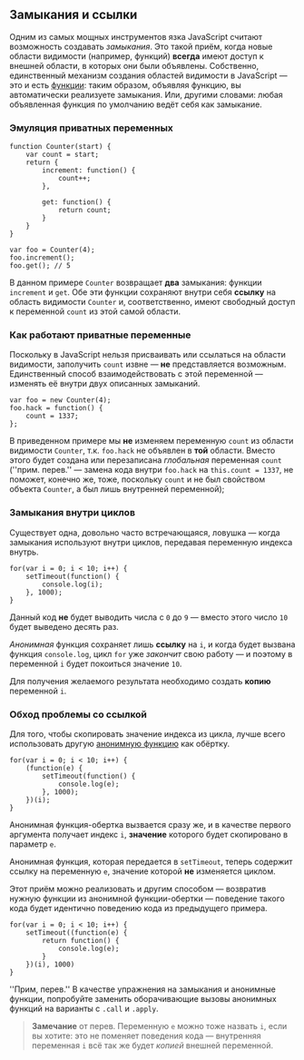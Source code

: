 ## Замыкания и ссылки

Одним из самых мощных инструментов язка JavaScript считают возможность создавать *замыкания*. Это такой приём, когда новые области видимости (например, функций) **всегда** имеют доступ к внешней области, в которых они были объявлены. Собственно, единственный механизм создания областей видимости в JavaScript — это и есть [функции](#function.scopes): таким образом, объявляя функцию, вы автоматически реализуете замыкания. Или, другими словами: любая объявленная функция по умолчанию ведёт себя как замыкание.

### Эмуляция приватных переменных

    function Counter(start) {
        var count = start;
        return {
            increment: function() {
                count++;
            },

            get: function() {
                return count;
            }
        }
    }

    var foo = Counter(4);
    foo.increment();
    foo.get(); // 5

В данном примере `Counter` возвращает **два** замыкания: функции `increment` и `get`. Обе эти функции сохраняют внутри себя **ссылку** на область видимости `Counter` и, соответственно, имеют свободный доступ к переменной `count` из этой самой области.

### Как работают приватные переменные

Поскольку в JavaScript нельзя присваивать или ссылаться на области видимости, заполучить `count` извне — **не** представляется возможным. Единственный способ взаимодействовать с этой переменной — изменять её внутри двух описанных замыканий.

    var foo = new Counter(4);
    foo.hack = function() {
        count = 1337;
    };

В приведенном примере мы **не** изменяем переменную `count` из области видимости `Counter`, т.к. `foo.hack` не объявлен в **той** области. Вместо этого будет создана или перезаписана *глобальная* переменная `count` (''прим. перев.'' — замена кода внутри `foo.hack` на `this.count = 1337`, не поможет, конечно же, тоже, поскольку `count` и не был свойством объекта `Counter`, а был лишь внутренней переменной);

### Замыкания внутри циклов

Существует одна, довольно часто встречающаяся, ловушка — когда замыкания используют внутри циклов, передавая переменную индекса внутрь.

    for(var i = 0; i < 10; i++) {
        setTimeout(function() {
            console.log(i);
        }, 1000);
    }

Данный код **не** будет выводить числа с `0` до `9` — вместо этого число `10` будет выведено десять раз.

*Анонимная* функция сохраняет лишь **ссылку** на `i`, и когда будет вызвана функция `console.log`, цикл `for` уже *закончит* свою работу — и поэтому в переменной `i` будет покоиться значение `10`.

Для получения желаемого результата необходимо создать **копию** переменной `i`.

### Обход проблемы со ссылкой

Для того, чтобы скопировать значение индекса из цикла, лучше всего использовать другую [анонимную функцию](#function.scopes) как обёртку.

    for(var i = 0; i < 10; i++) {
        (function(e) {
            setTimeout(function() {
                console.log(e);
            }, 1000);
        })(i);
    }

Анонимная функция-обертка вызвается сразу же, и в качестве первого аргумента получает индекс `i`, **значение** которого будет скопировано в параметр `e`.

Анонимная функция, которая передается в `setTimeout`, теперь содержит ссылку на переменную `e`, значение которой **не** изменяется циклом.

Этот приём можно реализовать и другим способом — возвратив нужную функции из анонимной функции-обертки — поведение такого кода будет идентично поведению кода из предыдущего примера.

    for(var i = 0; i < 10; i++) {
        setTimeout((function(e) {
            return function() {
                console.log(e);
            }
        })(i), 1000)
    }

''Прим, перев.'' В качестве упражнения на замыкания и анонимные функции, попробуйте заменить оборачивающие вызовы анонимных функций на варианты с `.call` и `.apply`.

> **Замечание** от перев. Переменную `e` можно тоже назвать `i`, если вы хотите: это не поменяет поведения кода — внутренняя переменная `i` всё так же будет *копией* внешней переменной.

